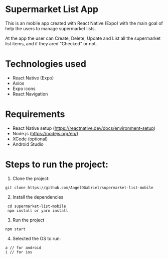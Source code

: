 # Supermarket List App

This is an mobile app created with React Native (Expo) with the main goal of help the users to manage supermarket lists.

At the app the user can Create, Delete, Update and List all the supermarket list items, and if they ared "Checked" or not.

# Technologies used

- React Native (Expo)
- Axios
- Expo icons
- React Navigation

# Requirements

- React Native setup (https://reactnative.dev/docs/environment-setup)
- Node.js (https://nodejs.org/en/)
- XCode (optional)
- Android Studio

# Steps to run the project:

1. Clone the project:

```
git clone https://github.com/AngelDGabriel/supermarket-list-mobile
```

2. Install the dependencies

```
 cd supermarket-list-mobile
 npm install or yarn install
```

3. Run the project

```
npm start
```

4. Selected the OS to run:

```
a // for android
i // for ios
```
